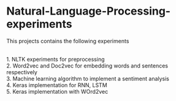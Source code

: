 # Natural-Language-Processing-experiments

This projects contains the following experiments
 
<br> 1. NLTK experiments for preprocessing
<br> 2. Word2vec and Doc2vec for embedding words and sentences respectively
<br> 3. Machine learning algorithm to implement a sentiment analysis
<br> 4. Keras implementation for RNN, LSTM 
<br> 5. Keras implementation with WOrd2vec
